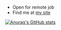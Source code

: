 
- Open for remote job
- Find me at [my site](https://www.tangbe.me)

[![Anurag's GitHub stats](https://github-readme-stats.vercel.app/api?username=pigfall)](https://github.com/anuraghazra/github-readme-stats)
